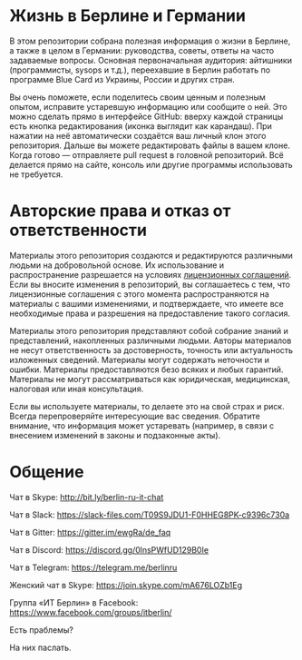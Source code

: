 # Жизнь в Берлине и Германии

В этом репозитории собрана полезная информация о жизни в Берлине, а также в целом в Германии: руководства, советы, ответы на часто задаваемые вопросы. Основная первоначальная аудитория: айтишники (программисты, sysops и т.д.), переехавшие в Берлин работать по программе Blue Card из Украины, России и других стран.

Вы очень поможете, если поделитесь своим ценным и полезным опытом, исправите устаревшую информацию или сообщите о ней. Это можно сделать прямо в интерфейсе GitHub: вверху каждой страницы есть кнопка редактирования (иконка выглядит как карандаш). При нажатии на неё автоматически создаётся ваш личный клон этого репозитория. Дальше вы можете редактировать файлы в вашем клоне. Когда готово — отправляете pull request в головной репозиторий. Всё делается прямо на сайте, консоль или другие программы использовать не требуется.

# Авторские права и отказ от ответственности

Материалы этого репозитория создаются и редактируются различными людьми на добровольной основе. Их использование и распространение разрешается на условиях [лицензионных соглашений](LICENSE). Если вы вносите изменения в репозиторий, вы соглашаетесь с тем, что лицензионные соглашения с этого момента распространяются на материалы с вашими изменениями, и подтверждаете, что имеете все необходимые права и разрешения на предоставление такого согласия.

Материалы этого репозитория представляют собой собрание знаний и представлений, накопленных различными людьми. Авторы материалов не несут ответственность за достоверность, точность или актуальность изложенных сведений. Материалы могут содержать неточности и ошибки. Материалы предоставляются безо всяких и любых гарантий. Материалы не могут рассматриваться как юридическая, медицинская, налоговая или иная консультация.

Если вы используете материалы, то делаете это на свой страх и риск. Всегда перепроверяйте интересующие вас сведения. Обратите внимание, что информация может устаревать (например, в связи с внесением изменений в законы и подзаконные акты).

# Общение

Чат в Skype: http://bit.ly/berlin-ru-it-chat

Чат в Slack: https://slack-files.com/T09S9JDU1-F0HHEG8PK-c9396c730a

Чат в Gitter: https://gitter.im/ewgRa/de_faq

Чат в Discord: https://discord.gg/0lnsPWfUD129B0Ie

Чат в Telegram: https://telegram.me/berlinru

Женский чат в Skype: https://join.skype.com/mA676LOZb1Eg

Группа «ИТ Берлин» в Facebook: https://www.facebook.com/groups/itberlin/

Есть праблемы?

На них паслать.